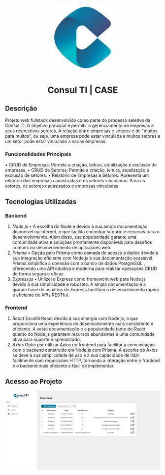 <p align="center">
  <img src="front_project/public/consulti.svg" alt="Logo da Consul TI" />
</p>

<h1 align="center">Consul TI | CASE</h1>


## Descrição

Projeto web fullstack desenvolvido como parte do processo seletivo da Consul TI. O objetivo principal é permitir o gerenciamento de empresas e seus respectivos setores. A relação entre empresas e setores é de "muitos para muitos", ou seja, uma empresa pode estar vinculada a muitos setores e um setor pode estar vinculado a varias empresas.

### Funcionalidades Principais

• CRUD de Empresas: Permite a criação, leitura, atualização e exclusão de empresas.
• CRUD de Setores: Permite a criação, leitura, atualização e exclusão de setores.
• Relatório de Empresas e Setores: Apresenta um relatório das empresas cadastradas e os setores vinculados. Para os setores, os setores cadastrados e empresas vinculadas

## Tecnologias Utilizadas

### Backend

1. *Node.js*
• A escolha do Node é devido à sua ampla documentação disponível na internet, o que facilita encontrar suporte e recursos para o desenvolvimento. Além disso, sua popularidade garante uma comunidade ativa e soluções prontamente disponíveis para desafios comuns no desenvolvimento de aplicações web.
2. *Prisma*
• Opção pelo Prisma como camada de acesso a dados devido à sua integração eficiente com Node.js e sua documentação acessível. Prisma simplifica a conexão com o banco de dados PostgreSQL , oferecendo uma API intuitiva e moderna para realizar operações CRUD de forma segura e eficaz.
3. *Express.js*
• Utilizei o Express como framework web para Node.js devido à sua simplicidade e robustez. A ampla documentação e a grande base de usuários do Express facilitam o desenvolvimento rápido e eficiente de APIs RESTful.

### Frontend

1. *React*
Escolhi React devido à sua sinergia com Node.js, o que proporciona uma experiência de desenvolvimento mais consistente e eficiente. A vasta documentação e a popularidade tanto do React quanto do Node.js garantem recursos abundantes e uma comunidade ativa para suporte e aprendizado.
2. *Axios*
Optei por utilizar Axios no frontend para facilitar a comunicação com o backend construído em Node.js com Prisma. A escolha do Axios se deve à sua simplicidade de uso e à sua capacidade de lidar facilmente com requisições HTTP, tornando a interação entre o frontend e o backend mais eficiente e fácil de implementar.

## Acesso ao Projeto

[![Preview do Site](front_project/src/assets/preview.png)](link-para-o-site)


